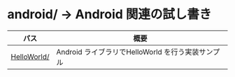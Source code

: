 # android/ → Android 関連の試し書き
パス | 概要
--- | ---
[HelloWorld/](./HelloWorld/) | Android ライブラリでHelloWorld を行う実装サンプル
